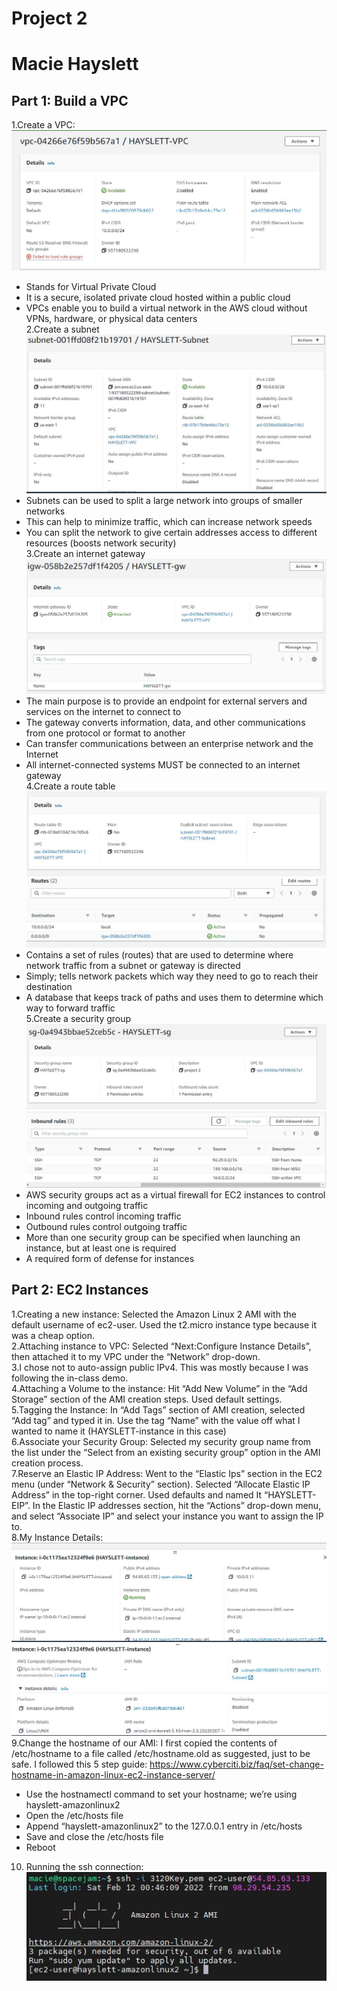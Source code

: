 # Project 2  
# Macie Hayslett  
  
## Part 1: Build a VPC  
1.Create a VPC:  
![VPC Details]( https://github.com/WSU-kduncan/ceg3120-mhayslett16/blob/main/project2/VPC%20Details.JPG)  
- Stands for Virtual Private Cloud  
- It is a secure, isolated private cloud hosted within a public cloud  
- VPCs enable you to build a virtual network in the AWS cloud without VPNs, hardware, or physical data centers  
2.Create a subnet  
![Subnet Details]( https://github.com/WSU-kduncan/ceg3120-mhayslett16/blob/main/project2/VPC-subnet%20Details.JPG)  
- Subnets can be used to split a large network into groups of smaller networks  
- This can help to minimize traffic, which can increase network speeds  
- You can split the network to give certain addresses access to different resources (boosts network security)  
3.Create an internet gateway  
![Internet Gateway Details]( https://github.com/WSU-kduncan/ceg3120-mhayslett16/blob/main/project2/VPC-gw%20Details.JPG)
- The main purpose is to provide an endpoint for external servers and services on the internet to connect to  
- The gateway converts information, data, and other communications from one protocol or format to another  
- Can transfer communications between an enterprise network and the Internet  
- All internet-connected systems MUST be connected to an internet gateway    
4.Create a route table  
![Route Table Details]( https://github.com/WSU-kduncan/ceg3120-mhayslett16/blob/main/project2/VPC-routetable%20Details%201.JPG)  
![More Route Table Details]( https://github.com/WSU-kduncan/ceg3120-mhayslett16/blob/main/project2/VPC-routetable%20Details%202.JPG)  
- Contains a set of rules (routes) that are used to determine where network traffic from a subnet or gateway is directed  
- Simply; tells network packets which way they need to go to reach their destination  
- A database that keeps track of paths and uses them to determine which way to forward traffic  
5.Create a security group  
![Security Group Details]( https://github.com/WSU-kduncan/ceg3120-mhayslett16/blob/main/project2/VPC-sg%20Details%201.JPG)  
![More Security Group Details]( https://github.com/WSU-kduncan/ceg3120-mhayslett16/blob/main/project2/VPC-sg%20Details%202.JPG)  
- AWS security groups act as a virtual firewall for EC2 instances to control incoming and outgoing traffic  
- Inbound rules control incoming traffic  
- Outbound rules control outgoing traffic  
- More than one security group can be specified when launching an instance, but at least one is required  
- A required form of defense for instances  
    
## Part 2: EC2 Instances  
1.Creating a new instance: Selected the Amazon Linux 2 AMI with the default username of ec2-user. Used the t2.micro instance type because it was a cheap option.  
2.Attaching instance to VPC: Selected “Next:Configure Instance Details”, then attached it to my VPC under the “Network” drop-down.  
3.I chose not to auto-assign public IPv4. This was mostly because I was following the in-class demo.  
4.Attaching a Volume to the instance: Hit “Add New Volume” in the “Add Storage” section of the AMI creation steps. Used default settings.  
5.Tagging the Instance: In “Add Tags” section of AMI creation, selected “Add tag” and typed it in. Use the tag “Name” with the value off what I wanted to name it (HAYSLETT-instance in this case)   
6.Associate your Security Group: Selected my security group name from the list under the “Select from an existing security group” option in the AMI creation process.  
7.Reserve an Elastic IP Address: Went to the “Elastic Ips” section in the EC2 menu (under “Network & Security” section). Selected “Allocate Elastic IP Address” in the top-right corner. Used defaults and named It “HAYSLETT-EIP”. In the Elastic IP addresses section, hit the “Actions” drop-down menu, and select “Associate IP” and select your instance you want to assign the IP to.  
8.My Instance Details:   
![AMI Details]( https://github.com/WSU-kduncan/ceg3120-mhayslett16/blob/main/project2/AMI-instance%201.JPG)   
![More AMI Details]( https://github.com/WSU-kduncan/ceg3120-mhayslett16/blob/main/project2/AMI-instance%202.JPG)  
9.Change the hostname of our AMI: I first copied the contents of /etc/hostname to a file called /etc/hostname.old as suggested, just to be safe. I followed this 5 step guide: https://www.cyberciti.biz/faq/set-change-hostname-in-amazon-linux-ec2-instance-server/  
- Use the hostnamectl command to set your hostname; we’re using hayslett-amazonlinux2  
- Open the /etc/hosts file
- Append “hayslett-amazonlinux2” to the 127.0.0.1 entry in /etc/hosts  
- Save and close the /etc/hosts file  
- Reboot   
10. Running the ssh connection:  
![ssh Details]( https://github.com/WSU-kduncan/ceg3120-mhayslett16/blob/main/project2/AMI-ssh.JPG)   

